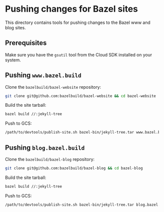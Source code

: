 # Pushing changes for Bazel sites

This directory contains tools for pushing changes to the Bazel www and blog
sites.

## Prerequisites

Make sure you have the `gsutil` tool from the Cloud SDK installed on your
system.

## Pushing `www.bazel.build`

Clone the `bazelbuild/bazel-website` repository:

```sh
git clone git@github.com:bazelbuild/bazel-website && cd bazel-website
```

Build the site tarball:

```sh
bazel build //:jekyll-tree
```

Push to GCS:

```sh
/path/to/devtools/publish-site.sh bazel-bin/jekyll-tree.tar www.bazel.build
```

## Pushing `blog.bazel.build`

Clone the `bazelbuild/bazel-blog` repository:

```sh
git clone git@github.com:bazelbuild/bazel-blog && cd bazel-blog
```

Build the site tarball:

```sh
bazel build //:jekyll-tree
```

Push to GCS:

```sh
/path/to/devtools/publish-site.sh bazel-bin/jekyll-tree.tar blog.bazel.build
```
